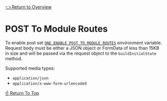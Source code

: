 <!--ONE-DOCS-HIDE start-->
[👈 Return to Overview](./README.md)
<!--ONE-DOCS-HIDE end-->

# POST To Module Routes

To enable post set [`ONE_ENABLE_POST_TO_MODULE_ROUTES`](../api/server/Environment-Variables.md#ONE_ENABLE_POST_TO_MODULE_ROUTES) environment variable.
Request body must be either a JSON object or FormData of less than 15KB in size and will be passed via the request object to the `buildInitialState` method.

Supported media types:
- `application/json`
- `application/x-www-form-urlencoded`


[☝️ Return To Top](#POST)
